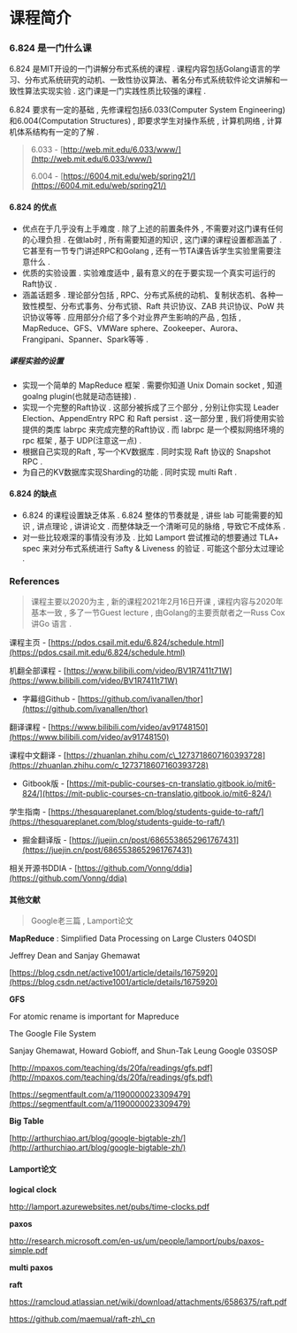 # 课程简介

### 6.824 是一门什么课

6.824 是MIT开设的一门讲解分布式系统的课程 . 课程内容包括Golang语言的学习、分布式系统研究的动机、一致性协议算法、著名分布式系统软件论文讲解和一致性算法实现实验 . 这门课是一门实践性质比较强的课程 .

6.824 要求有一定的基础 , 先修课程包括6.033\(Computer System Engineering\)和6.004\(Computation Structures\) , 即要求学生对操作系统 , 计算机网络 , 计算机体系结构有一定的了解 .

> 6.033 - [http://web.mit.edu/6.033/www/](http://web.mit.edu/6.033/www/)
>
> 6.004 - [https://6004.mit.edu/web/spring21/](https://6004.mit.edu/web/spring21/)

#### 6.824 的优点

* 优点在于几乎没有上手难度 . 除了上述的前置条件外 , 不需要对这门课有任何的心理负担 . 在做lab时 , 所有需要知道的知识 , 这门课的课程设置都涵盖了 . 它甚至有一节专门讲述RPC和Golang , 还有一节TA课告诉学生实验里需要注意什么 . 
* 优质的实验设置 . 实验难度适中 , 最有意义的在于要实现一个真实可运行的Raft协议 . 
* 涵盖话题多 . 理论部分包括 , RPC、分布式系统的动机、复制状态机、各种一致性模型、分布式事务、分布式锁、Raft 共识协议、ZAB 共识协议、PoW 共识协议等等 . 应用部分介绍了多个对业界产生影响的产品 , 包括 , MapReduce、GFS、VMWare sphere、Zookeeper、Aurora、Frangipani、Spanner、Spark等等 . 

##### 课程实验的设置

* 实现一个简单的 MapReduce 框架 . 需要你知道 Unix Domain socket , 知道goalng plugin\(也就是动态链接\) . 
* 实现一个完整的Raft协议 . 这部分被拆成了三个部分 , 分别让你实现 Leader Election、AppendEntry RPC 和 Raft persist . 这一部分里 , 我们将使用实验提供的类库 labrpc 来完成完整的Raft协议 . 而 labrpc 是一个模拟网络环境的 rpc 框架 , 基于 UDP\(注意这一点\) . 
* 根据自己实现的Raft , 写一个KV数据库 . 同时实现 Raft 协议的 Snapshot RPC . 
* 为自己的KV数据库实现Sharding的功能 . 同时实现 multi Raft . 

#### 6.824 的缺点

* 6.824 的课程设置缺乏体系 . 6.824 整体的节奏就是 , 讲些 lab 可能需要的知识 , 讲点理论 , 讲讲论文 . 而整体缺乏一个清晰可见的脉络 , 导致它不成体系 . 
* 对一些比较艰深的事情没有涉及 . 比如 Lamport 尝试推动的想要通过 TLA+ spec 来对分布式系统进行 Safty & Liveness 的验证 . 可能这个部分太过理论 . 

### References

> 课程主要以2020为主 , 新的课程2021年2月16日开课 , 课程内容与2020年基本一致 , 多了一节Guest lecture , 由Golang的主要贡献者之一Russ Cox讲Go 语言 .

课程主页 - [https://pdos.csail.mit.edu/6.824/schedule.html](https://pdos.csail.mit.edu/6.824/schedule.html)

机翻全部课程 - [https://www.bilibili.com/video/BV1R7411t71W](https://www.bilibili.com/video/BV1R7411t71W)

* 字幕组Github - [https://github.com/ivanallen/thor](https://github.com/ivanallen/thor)

翻译课程 - [https://www.bilibili.com/video/av91748150](https://www.bilibili.com/video/av91748150)

课程中文翻译 - [https://zhuanlan.zhihu.com/c\_1273718607160393728](https://zhuanlan.zhihu.com/c_1273718607160393728)

* Gitbook版 - [https://mit-public-courses-cn-translatio.gitbook.io/mit6-824/](https://mit-public-courses-cn-translatio.gitbook.io/mit6-824/)

学生指南 - [https://thesquareplanet.com/blog/students-guide-to-raft/](https://thesquareplanet.com/blog/students-guide-to-raft/)

* 掘金翻译版 - [https://juejin.cn/post/6865538652961767431](https://juejin.cn/post/6865538652961767431)

相关开源书DDIA - [https://github.com/Vonng/ddia](https://github.com/Vonng/ddia)

#### 其他文献

> Google老三篇 , Lamport论文

**MapReduce** : Simplified Data Processing on Large Clusters 04OSDI

Jeffrey Dean and Sanjay Ghemawat

[https://blog.csdn.net/active1001/article/details/1675920](https://blog.csdn.net/active1001/article/details/1675920)

**GFS**

For atomic rename is important for Mapreduce

The Google File System

Sanjay Ghemawat, Howard Gobioff, and Shun-Tak Leung Google 03SOSP

[http://mpaxos.com/teaching/ds/20fa/readings/gfs.pdf](http://mpaxos.com/teaching/ds/20fa/readings/gfs.pdf)

[https://segmentfault.com/a/1190000023309479](https://segmentfault.com/a/1190000023309479)

**Big Table**

[http://arthurchiao.art/blog/google-bigtable-zh/](http://arthurchiao.art/blog/google-bigtable-zh/)

#### Lamport论文

**logical clock**

http://lamport.azurewebsites.net/pubs/time-clocks.pdf

**paxos**

http://research.microsoft.com/en-us/um/people/lamport/pubs/paxos-simple.pdf

**multi paxos**

**raft**

https://ramcloud.atlassian.net/wiki/download/attachments/6586375/raft.pdf

https://github.com/maemual/raft-zh\_cn

